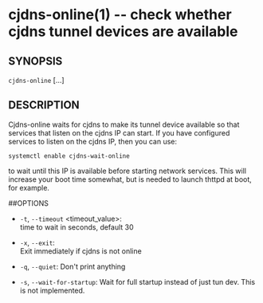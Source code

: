 cjdns-online(1) -- check whether cjdns tunnel devices are available
=============================================

## SYNOPSIS

`cjdns-online` [<options>...]

## DESCRIPTION

Cjdns-online waits for cjdns to make its tunnel device available so 
that services that listen on the cjdns IP can start.  If you have
configured services to listen on the cjdns IP, then you can use:

    systemctl enable cjdns-wait-online

to wait until this IP is available before starting network services.
This will increase your boot time somewhat, but is needed to launch
thttpd at boot, for example.

##OPTIONS

  * `-t`, `--timeout` <timeout_value>:	
    time to wait in seconds, default 30

  * `-x`, `--exit`:		
    Exit immediately if cjdns is not online

  * `-q`, `--quiet`:
    Don't print anything

  * `-s`, `--wait-for-startup`:
    Wait for full startup instead of just tun dev.  This is not implemented.

